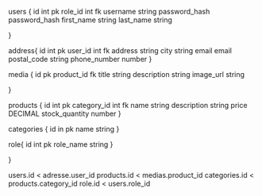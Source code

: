 users {
  id int pk
  role_id int fk
  username string
  password_hash password_hash
  first_name string
  last_name string
  
}

address{
  id int pk
  user_id int fk
  address string
  city string
  email email
  postal_code string
  phone_number number
}

media {
  id pk
  product_id fk
  title string
  description string
  image_url string
  
}

products {
  id int pk
  category_id int fk
  name string
  description string
  price DECIMAL
  stock_quantity number
}

categories {
  id in pk
  name string
}

role{
  id int pk
  role_name string
}

}

users.id < adresse.user_id
products.id < medias.product_id
categories.id < products.category_id
role.id < users.role_id
